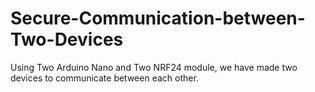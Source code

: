 # Secure-Communication-between-Two-Devices
 Using Two Arduino Nano and Two NRF24 module, we have made two devices to communicate between each other.
